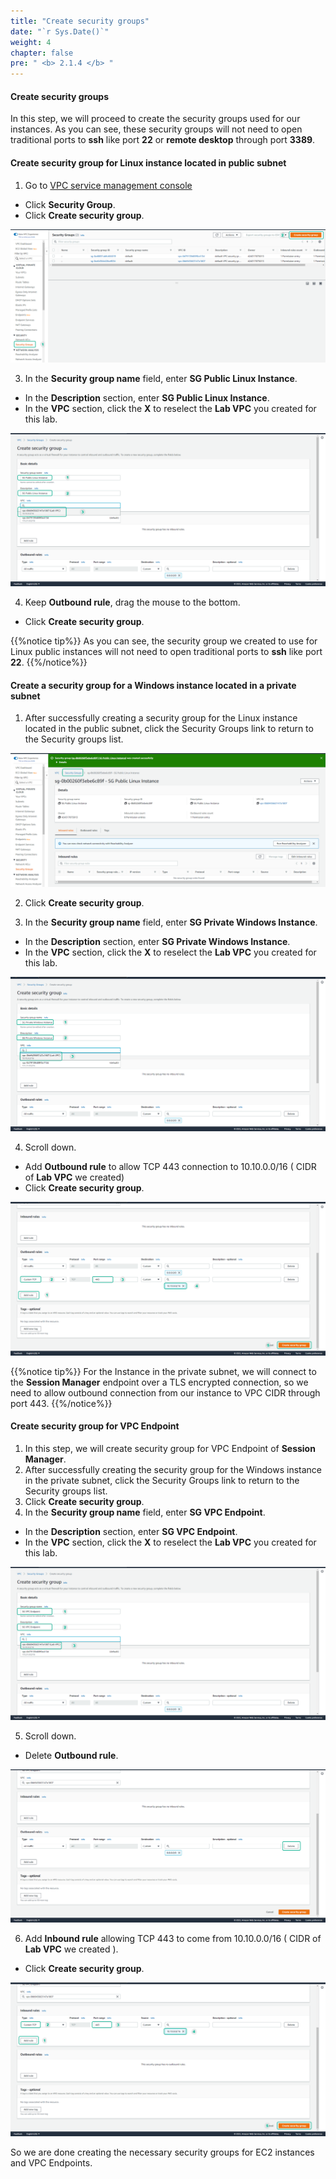```yaml
---
title: "Create security groups"
date: "`r Sys.Date()`"
weight: 4
chapter: false
pre: " <b> 2.1.4 </b> "
---
```


#### Create security groups

In this step, we will proceed to create the security groups used for our instances. As you can see, these security groups will not need to open traditional ports to **ssh** like port **22** or **remote desktop** through port **3389**.

#### Create security group for Linux instance located in public subnet

1. Go to [VPC service management console](https://console.aws.amazon.com/vpc)

- Click **Security Group**.
- Click **Create security group**.

![SG](/images/2.prerequisite/019-createsg.png)

3. In the **Security group name** field, enter **SG Public Linux Instance**.

- In the **Description** section, enter **SG Public Linux Instance**.
- In the **VPC** section, click the **X** to reselect the **Lab VPC** you created for this lab.

![SG](/images/2.prerequisite/020-createsg.png)

4. Keep **Outbound rule**, drag the mouse to the bottom.

- Click **Create security group**.

{{%notice tip%}}
As you can see, the security group we created to use for Linux public instances will not need to open traditional ports to **ssh** like port **22**.
{{%/notice%}}

#### Create a security group for a Windows instance located in a private subnet

1. After successfully creating a security group for the Linux instance located in the public subnet, click the Security Groups link to return to the Security groups list.

![SG](/images/2.prerequisite/021-createsg.png)

2. Click **Create security group**.

3. In the **Security group name** field, enter **SG Private Windows Instance**.

- In the **Description** section, enter **SG Private Windows Instance**.
- In the **VPC** section, click the **X** to reselect the **Lab VPC** you created for this lab.

![SG](/images/2.prerequisite/022-createsg.png)

4. Scroll down.

- Add **Outbound rule** to allow TCP 443 connection to 10.10.0.0/16 ( CIDR of **Lab VPC** we created)
- Click **Create security group**.

![SG](/images/2.prerequisite/023-createsg.png)

{{%notice tip%}}
For the Instance in the private subnet, we will connect to the **Session Manager** endpoint over a TLS encrypted connection, so we need to allow outbound connection from our instance to VPC CIDR through port 443.
{{%/notice%}}

#### Create security group for VPC Endpoint

1. In this step, we will create security group for VPC Endpoint of **Session Manager**.
2. After successfully creating the security group for the Windows instance in the private subnet, click the Security Groups link to return to the Security groups list.
3. Click **Create security group**.
4. In the **Security group name** field, enter **SG VPC Endpoint**.

- In the **Description** section, enter **SG VPC Endpoint**.
- In the **VPC** section, click the **X** to reselect the **Lab VPC** you created for this lab.

![SG](/images/2.prerequisite/024-createsg.png)

5. Scroll down.

- Delete **Outbound rule**.

![SG](/images/2.prerequisite/025-createsg.png)

6. Add **Inbound rule** allowing TCP 443 to come from 10.10.0.0/16 ( CIDR of **Lab VPC** we created ).

- Click **Create security group**.

![SG](/images/2.prerequisite/026-createsg.png)

So we are done creating the necessary security groups for EC2 instances and VPC Endpoints.
